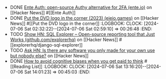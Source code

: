 - DONE [Ente Auth: open-source Authy alternative for 2FA (ente.io)](https://news.ycombinator.com/item?id=40883839) on [[Hacker News]] #[[Ente Auth]]
- DONE [Put the DVD logo in the corner (2023) (eieio.games)](https://news.ycombinator.com/item?id=40883277) on [[Hacker News]] #[[Put the DVD logo in the corner]]
  :LOGBOOK:
  CLOCK: [2024-07-06 Sat 02:32:22]--[2024-07-06 Sat 02:59:10] =>  00:26:48
  :END:
- TODO [Show HN: SQL Explorer – Open-source reporting tool that Just Works (github.com/explorerhq)](https://news.ycombinator.com/item?id=40857589) on [[Hacker News]] #[[explorerhq/django-sql-explorer]]
- TODO [Ask HN: Is there any software you only made for your own use but nobody else?](https://news.ycombinator.com/item?id=40878765) on [[Hacker News]]
- DONE [How to avoid cognitive biases when you get paid to think](https://invertedpassion.com/hacks-to-avoid-cognitive-biases/) #[[Reading List]]
  :LOGBOOK:
  CLOCK: [2024-07-06 Sat 13:16:20]--[2024-07-06 Sat 14:01:23] =>  00:45:03
  :END: